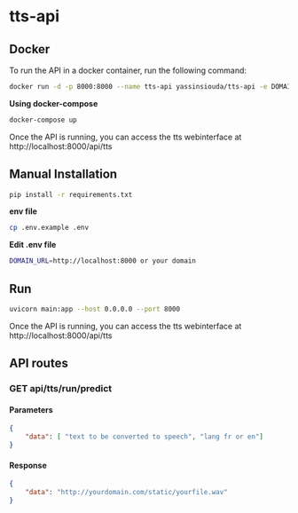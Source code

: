 # tts-api


## Docker

To run the API in a docker container, run the following command:

```bash
docker run -d -p 8000:8000 --name tts-api yassinsiouda/tts-api -e DOMAIN_URL=http://localhost:8000
```

**Using docker-compose**

```bash
docker-compose up 
```
Once the API is running, you can access the tts webinterface at http://localhost:8000/api/tts


## Manual Installation

```bash
pip install -r requirements.txt
```
**env file**

```bash
cp .env.example .env
```
**Edit .env file**

```bash
DOMAIN_URL=http://localhost:8000 or your domain
```


## Run

```bash
uvicorn main:app --host 0.0.0.0 --port 8000 
```
Once the API is running, you can access the tts webinterface at http://localhost:8000/api/tts

## API routes

### GET api/tts/run/predict

#### Parameters
```json
{
    "data": [ "text to be converted to speech", "lang fr or en"]
}
```

#### Response
```json
{
    "data": "http://yourdomain.com/static/yourfile.wav"
}
```